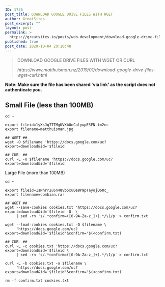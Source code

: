 ```yaml
---
ID: 1735
post_title: DOWNLOAD GOOGLE DRIVE FILES WITH WGET
author: GreatSites
post_excerpt: ""
layout: post
permalink: >
  https://greatsites.io/posts/web-development/download-google-drive-files-with-wget/
published: true
post_date: 2020-10-04 20:10:48
---
```

<!-- wp:quote -->
<blockquote class="wp-block-quote"><p>DOWNLOAD GOOGLE DRIVE FILES WITH WGET OR CURL</p><cite>https://www.matthuisman.nz/2019/01/download-google-drive-files-wget-curl.html</cite></blockquote>
<!-- /wp:quote -->

<!-- wp:paragraph -->
<p><strong>Note: Make sure the file has been shared 'via link' as the script does not authenticate you.</strong></p>
<!-- /wp:paragraph -->

<!-- wp:heading -->
<h2>Small File&nbsp;(less than 100MB)</h2>
<!-- /wp:heading -->

<!-- wp:code -->
<pre class="wp-block-code"><code>cd ~

export fileid=1yXsJq7TTMgUVXbOnCalyupESFN-tm2nc
export filename=matthuisman.jpg

## WGET ##
wget -O $filename 'https://docs.google.com/uc?export=download&amp;id='$fileid

## CURL ##
curl -L -o $filename 'https://docs.google.com/uc?export=download&amp;id='$fileid</code></pre>
<!-- /wp:code -->

<!-- wp:paragraph -->
<p>Large File (more than 100MB)</p>
<!-- /wp:paragraph -->

<!-- wp:code -->
<pre class="wp-block-code"><code>cd ~

export fileid=1sNhrr2u6n48vb5xuOe8P9pTayojQoOc_
export filename=combian.rar

## WGET ##
wget --save-cookies cookies.txt 'https://docs.google.com/uc?export=download&amp;id='$fileid -O- \
     | sed -rn 's/.*confirm=(&#91;0-9A-Za-z_]+).*/\1/p' > confirm.txt

wget --load-cookies cookies.txt -O $filename \
     'https://docs.google.com/uc?export=download&amp;id='$fileid'&amp;confirm='$(&lt;confirm.txt)

## CURL ##
curl -L -c cookies.txt 'https://docs.google.com/uc?export=download&amp;id='$fileid \
     | sed -rn 's/.*confirm=(&#91;0-9A-Za-z_]+).*/\1/p' > confirm.txt

curl -L -b cookies.txt -o $filename \
     'https://docs.google.com/uc?export=download&amp;id='$fileid'&amp;confirm='$(&lt;confirm.txt)

rm -f confirm.txt cookies.txt</code></pre>
<!-- /wp:code -->